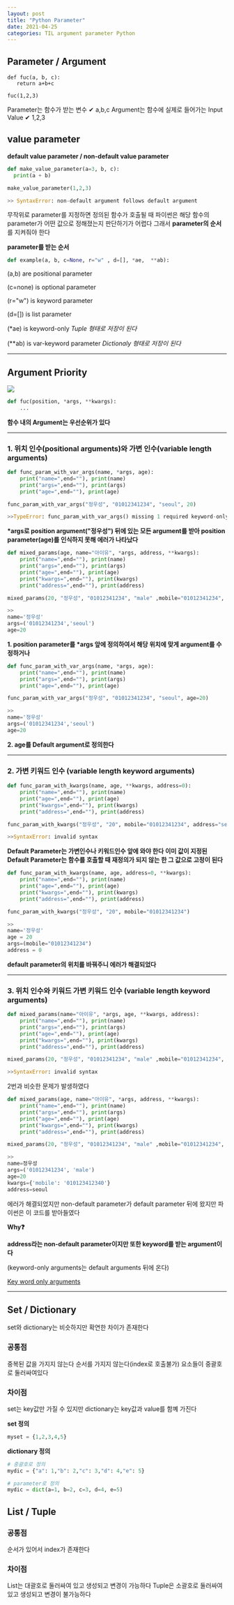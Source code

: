 ```yaml
---
layout: post
title: "Python Parameter"
date: 2021-04-25
categories: TIL argument parameter Python
---
```


## Parameter / Argument

```
def fuc(a, b, c):
   return a+b+c

fuc(1,2,3)
```

Parameter는 함수가 받는 변수
✔ a,b,c
Argument는 함수에 실제로 들어가는 Input Value
✔ 1,2,3

## value parameter

**default value parameter / non-default value parameter**

```python
def make_value_parameter(a=3, b, c):
  print(a + b)

make_value_parameter(1,2,3)

>> SyntaxError: non-default argument follows default argument
```

무작위로 parameter를 지정하면 정의된 함수가 호출될 때 파이썬은 해당 함수의 parameter가 어떤 값으로 정해졌는지 판단하기가 어렵다
그래서 **parameter의 순서**를 지켜줘야 한다

**parameter를 받는 순서**

```python
def example(a, b, c=None, r="w" , d=[], *ae,  **ab):
```

(a,b) are positional parameter

(c=none) is optional parameter

(r="w") is keyword parameter

(d=[]) is list parameter

(\*ae) is keyword-only
_Tuple 형태로 저장이 된다_

(\*\*ab) is var-keyword parameter
_Dictionaly 형태로 저장이 된다_

---

## Argument Priority

![](https://images.velog.io/images/action2thefuture/post/c772f8e9-d64c-45b8-a847-5542d7921567/parameter%20%EC%9C%84%EC%B9%98.jpg)

```python
def fuc(position, *args, **kwargs):
	...
```

**함수 내의 Argument는 우선순위가 있다**

---

### 1. 위치 인수(positional arguments)와 가변 인수(variable length arguments)

```python
def func_param_with_var_args(name, *args, age):
    print("name=",end=""), print(name)
    print("args=",end=""), print(args)
    print("age=",end=""), print(age)

func_param_with_var_args("정우성", "01012341234", "seoul", 20)

>>TypeError: func_param_with_var_args() missing 1 required keyword-only argument: 'age'
```

**\*args로 position argument("정우성") 뒤에 있는 모든 argument를 받아 position parameter(age)를 인식하지 못해 에러가 나타났다**

```python
def mixed_params(age, name="아이유", *args, address, **kwargs):
    print("name=",end=""), print(name)
    print("args=",end=""), print(args)
    print("age=",end=""), print(age)
    print("kwargs=",end=""), print(kwargs)
    print("address=",end=""), print(address)

mixed_params(20, "정우성", "01012341234", "male" ,mobile="01012341234", address="seoul")

>>
name='정우성'
args=('01012341234','seoul')
age=20
```

**1. position parameter를 \*args 앞에 정의하여서 해당 위치에 맞게 argument를 수정하거나**

```python
def func_param_with_var_args(name, *args, age):
    print("name=",end=""), print(name)
    print("args=",end=""), print(args)
    print("age=",end=""), print(age)

func_param_with_var_args("정우성", "01012341234", "seoul", age=20)

>>
name='정우성'
args=('01012341234','seoul')
age=20
```

**2. age를 Default argument로 정의한다**

---

### 2. 가변 키워드 인수 (variable length keyword arguments)

```python
def func_param_with_kwargs(name, age, **kwargs, address=0):
    print("name=",end=""), print(name)
    print("age=",end=""), print(age)
    print("kwargs=",end=""), print(kwargs)
    print("address=",end=""), print(address)

func_param_with_kwargs("정우성", "20", mobile="01012341234", address="seoul")

>>SyntaxError: invalid syntax
```

**Default Parameter는 가변인수나 키워드인수 앞에 와야 한다
이미 값이 지정된 Default Parameter는 함수를 호출할 때 재정의가 되지 않는 한 그 값으로 고정이 된다**

```python
def func_param_with_kwargs(name, age, address=0, **kwargs):
    print("name=",end=""), print(name)
    print("age=",end=""), print(age)
    print("kwargs=",end=""), print(kwargs)
    print("address=",end=""), print(address)

func_param_with_kwargs("정우성", "20", mobile="01012341234")

>>
name='정우성'
age = 20
args=(mobile="01012341234")
address = 0
```

**default parameter의 위치를 바꿔주니 에러가 해결되었다**

---

### 3. 위치 인수와 키워드 가변 키워드 인수 (variable length keyword arguments)

```python
def mixed_params(name="아이유", *args, age, **kwargs, address):
    print("name=",end=""), print(name)
    print("args=",end=""), print(args)
    print("age=",end=""), print(age)
    print("kwargs=",end=""), print(kwargs)
    print("address=",end=""), print(address)

mixed_params(20, "정우성", "01012341234", "male" ,mobile="01012341234", address="seoul")

>>SyntaxError: invalid syntax
```

2번과 비슷한 문제가 발생하였다

```python
def mixed_params(age, name="아이유", *args, address, **kwargs):
    print("name=",end=""), print(name)
    print("args=",end=""), print(args)
    print("age=",end=""), print(age)
    print("kwargs=",end=""), print(kwargs)
    print("address=",end=""), print(address)

mixed_params(20, "정우성", "01012341234", "male" ,mobile="01012341234", address="seoul")

>>
name=정우성
args=('01012341234', 'male')
age=20
kwargs={'mobile': '010123412340'}
address=seoul
```

에러가 해결되었지만 non-default parameter가 default parameter 뒤에 왔지만 파이썬은 이 코드를 받아들였다

**Why❓**

**address라는 non-default parameter이지만 또한 keyword를 받는 argument이다**

(keyword-only arguments는 default arguments 뒤에 온다)

[Key word only arguments](https://getkt.com/blog/python-keyword-only-arguments/)

---

## Set / Dictionary

set와 dictionary는 비슷하지만 확연한 차이가 존재한다

### 공통점

중복된 값을 가지지 않는다
순서를 가지지 않는다(index로 호출불가)
요소들이 중괄호로 둘러싸여있다

### 차이점

set는 key값만 가질 수 있지만
dictionary는 key값과 value를 함꼐 가진다

**set 정의**

```python
myset = {1,2,3,4,5}
```

**dictionary 정의**

```python
# 중괄호로 정의
mydic = {"a": 1,"b": 2,"c": 3,"d": 4,"e": 5}

# parameter로 정의
mydic = dict(a=1, b=2, c=3, d=4, e=5)
```

## List / Tuple

### 공통점

순서가 있어서 index가 존재한다

### 차이점

List는 대괄호로 둘러싸여 있고 생성되고 변경이 가능하다
Tuple은 소괄호로 둘러싸여 있고 생성되고 변경이 불가능하다
